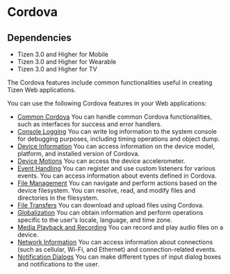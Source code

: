 # Cordova

## Dependencies

- Tizen 3.0 and Higher for Mobile
- Tizen 3.0 and Higher for Wearable
- Tizen 3.0 and Higher for TV

The Cordova features include common functionalities useful in creating Tizen Web applications.

You can use the following Cordova features in your Web applications:

- [Common Cordova](./cordova/core-w.md)	You can handle common Cordova functionalities, such as interfaces for success and error handlers.
- [Console Logging](./cordova/console-w.md)	You can write log information to the system console for debugging purposes, including timing operations and object dump.
- [Device Information](./cordova/device-w.md)	You can access information on the device model, platform, and installed version of Cordova.
- [Device Motions](./cordova/devicemotion-w.md)	You can access the device accelerometer.
- [Event Handling](./cordova/events-w.md)	You can register and use custom listeners for various events. You can access information about events defined in Cordova.
- [File Management](./cordova/file-w.md)	You can navigate and perform actions based on the device filesystem. You can resolve, read, and modify files and directories in the filesystem.
- [File Transfers](./cordova/filetransfer-w.md)	You can download and upload files using Cordova.
- [Globalization](./cordova/globalization-w.md)	You can obtain information and perform operations specific to the user's locale, language, and time zone.
- [Media Playback and Recording](./cordova/media-w.md)	You can record and play audio files on a device.
- [Network Information](./cordova/network-information-w.md)	You can access information about connections (such as cellular, Wi-Fi, and Ethernet) and connection-related events.
- [Notification Dialogs](./cordova/dialogs-w.md)	You can make different types of input dialog boxes and notifications to the user.